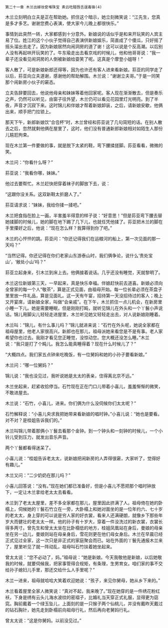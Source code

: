     第二十一章 木兰出嫁妆奁堆珠宝 素云吃醋唇舌逞毒锋(4) 

   木兰立刻明白立夫是正在帮助她。抓住这个暗示，她立刻微笑说：“江先生，您真是多才多艺。谢谢您费心表演，使大家今儿晚上都很快乐。”

   事情到此突然一转，大家都感到十分意外。新娘说的话似乎是和来开玩笑的人宾主易了位。姓江的这个小伙子觉得自己表演供新娘娱乐，简直成了个傻瓜，只好摇了摇头溜出去走了。因为新娘居然向闹洞房的道了谢！这可以说是个反高潮。以后别人没有再起哄开玩笑的了。牛东瑜走出去看京戏的时候儿，他和他哥哥说：“我一辈子还没看见闹洞房的人倒被新娘给耍笑了呢。这真是个摩登小姐呀！”

   客人散了，可是新娘新郎还得等，因为也许还有客人进来看新娘。荪亚的同学走了以后，荪亚向立夫道谢，感谢他的帮助解围。木兰说：“谢谢立夫哥。”于是一同笑那个闹新房小伙子的窘态。

   立夫告辞要回去，他说他母亲和妹妹等着他回家呢。客人现在渐渐散去，但是奏乐之声，仍然可以听见，由窗子往外望，木兰仍可以看见花园里灯光明亮。到了半夜，声音才沉寂下来。这时锦儿和伴娘才帮着新娘卸装，之后，请新娘安歇，他俩出来，顺手把门拉锁上。

   那天下午，新郎新娘饮“合卺杯”时，木兰曾经和荪亚说了几句简短的话。在别人散去之后，忽然就剩他俩在屋里了，这时，他们没有普通新郎新娘相对如陌生人那份儿尴尬拘束。

   现在木兰第一件要做的事，就是脱下太紧的鞋，弯下腰揉搓脚。荪亚看看，微微的笑。

   木兰问：“你看什么呀？”

   荪亚说：“我看你哪，妹妹。”

   他过去要帮忙。木兰赶快把穿着袜子的脚放下去，说：

   “这跟你没关系。这双新鞋太折磨人了。”

   荪亚请求说：“妹妹，我给你揉一揉吧。”

   木兰把食指在脸上一画，半害羞半得意的样子说：“好意思！”但是荪亚弯下腰去替她揉脚的时候儿，她的脚在地下踢了几下儿，也就任凭他揉了。荪亚把木兰的脚在手里攥好之后，他说：“现在怎么样？我算得到你了吧。”

   木兰的心怦怦的跳。荪亚问：“你还记得我们在运粮河的船上，第一次见面的那一天吗？”

   “当然记得。你还记得在你们老家山东游泰山时，我们俩争论，说什么‘贵处宝山’，‘敝处小山’吗？”

   荪亚立起身来，引木兰到床上去。他俩接着说话。几乎还没有睡觉，天就黎明了。

   木兰这位新娘第三天，一早起来，真是快乐幸福。伴娘赶快前去道喜。新娘必须向全曾家的每一个人“敬茶”，算是正式见面，由祖母开始。每一位长辈必须在茶盘子里里放一件礼品，算是见面礼。这一天有午宴，招待第一天没招待过的客人；晚上又开宴席，请新娘全家，叫做“会亲戚”。在下午，木兰抓住一点儿机会，在新房里小睡一下儿。她是需要睡眠，但是刚刚打盹，就听见锦儿在外头和一个丫鬟小声说话。锦儿用脚尖儿轻轻走进屋里，木兰听见她又轻轻走出去，对人说新娘刚睡着。

   木兰叫：“锦儿，有什么事儿吗？”锦儿就进来说：“石竹在外头呢，她说全家都在祖母屋里，他老人家很高兴。新郎也在那儿，祖母派她来看您是不是有事。老人家希望你也过去。我刚才看见您正睡觉，没惊动您。您大概还没怎么睡。”木兰说：“我只是打了个盹儿。我怎么能真睡得着？现在什么时候儿了？”

   “大概四点。我们家五点钟来吃晚饭，有一位舅妈和她的小孙子要看新娘。”

   木兰问：“哪一位舅妈？”

   锦儿说：“我也没见过，我听说她是太太的表亲，住得离北京不远。”

   木兰坐起来，赶紧收拾停当。石竹现在正在门口儿带着小喜儿，羞羞惭惭的微笑，不敢进屋去。

   木兰说：“石竹，小喜儿，进来。你们俩为什么没伺候你们太太呢？”

   石竹解释说：“小喜儿央求我把她带来看新娘的唱时钟。”小喜儿说：“她也是要看。对不对？是桂姐告诉我们的。”

   木兰叫锦儿带着那俩小丫鬟去看那个金钟。到一个钟头和一刻钟的时候儿，一个小铃儿受到压力，就发出音乐声音。

   两个丫鬟都看得迷呆了。

   小喜儿说：“桂姐告诉老太太，说新娘把闹新房的人弄得很窘，大家听了，觉得好有趣儿。”

   木兰又问：“二少奶奶在那儿吗？”

   小喜儿回答说：“没有。”现在她们都已准备好，但是小喜儿不愿把那个唱时钟放下，一定让木兰拿给老太太去看看。

   木兰到了老太太屋里，差不多全家都在那儿，屋里因此挤满了人。祖母倚在她的卧榻上，伺候她的丫鬟石竹立在一旁，大卧榻上和她对面坐的是一位年约六、七十岁的老太太，身上穿的可以说是穷人家的好衣裳，看来人还满硬朗，就像乡下那些年岁大而健壮的老太太一样。他的孙子有十岁大，穿着一件没洗过的新衣裳，衣裳长得多两寸。曾先生和曾太太坐在比卧榻低的地方，桂姐凤凰站在身后，曼娘的母亲坐在另一边儿，曼娘则站在母亲身后，雪花则更在他们母女身后。木兰在早晨已经正式见过全家，这一次只是非正式的家庭聚会而已。站在外面的丫鬟先通报木兰来了，屋里听见了就一阵动乱，祖母叫石竹扶着她坐起来。

   曾太太说：“您不必动了，妈。”祖母说：“她是新娘。今天我敬他是新娘，以后她敬我的时候，就要伺候我，把家事管得合规矩，有条理，生男育女。咱们家的事不交给孙子媳妇儿手里，那还交给什么人手里呢？”

   木兰一进来，祖母就哈哈大笑着欢迎她说：“孩子，来见你舅母，她从乡下来的。”

   木兰看着屋里全家人微笑说：“真对不起，我来晚了。”现在她穿的是一件绣花粉红袄，下身是绣有云头儿海水波纹的密褶子，比婚礼当天穿正式礼服，显得更为窈窕。胸前戴着一个绿玉坠儿，上面刻的是一只猴子两个仙桃儿，并没有戴昨天戴过的钻石胸针，她先走到卧榻前向祖母行礼，然后再向老舅妈行礼。

   曾太太说：“这是你舅妈。以前没见过。”

